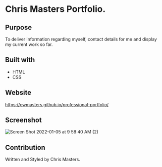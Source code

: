 # Chris Masters Portfolio.

## Purpose
To deliver information regarding myself, contact details for me and display my current work so far.

## Built with
* HTML
* CSS

## Website
https://cwmasters.github.io/professional-portfolio/


## Screenshot
![Screen Shot 2022-01-05 at 9 58 40 AM (2)](https://user-images.githubusercontent.com/95546410/148258001-a374f0ef-03b4-4800-b013-0684973a1b72.png)


## Contribution
Written and Styled by Chris Masters.
